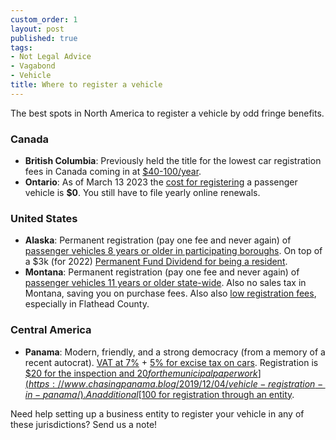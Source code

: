 ```yaml
---
custom_order: 1
layout: post
published: true
tags:
- Not Legal Advice
- Vagabond
- Vehicle
title: Where to register a vehicle
---
```

The best spots in North America to register a vehicle by odd fringe benefits.

### Canada
- __British Columbia__: Previously held the title for the lowest car registration fees in Canada coming in at
[$40-100/year](https://cdn.ymaws.com/www.irponline.org/resource/resmgr/fee_schedules/bc_feechart_11.29.12.pdf).
- __Ontario__: As of March 13 2023 the
[cost for registering](https://www.ontario.ca/page/driver-and-vehicle-fees) a passenger vehicle is __$0__. You still have to file yearly online renewals.

### United States
- __Alaska__: Permanent registration (pay one fee and never again) of
[passenger vehicles 8 years or older in participating boroughs](http://doa.alaska.gov/dmv/reg/Perm_Reg.htm).
On top of a $3k (for 2022) [Permanent Fund Dividend for being a resident](https://pfd.alaska.gov/).
- __Montana__: Permanent registration (pay one fee and never again) of
[passenger vehicles 11 years or older state-wide](https://dojmt.gov/driving/vehicle-title-and-registration/#lightvehiclepr).
Also no sales tax in Montana, saving you on purchase fees. Also also
[low registration fees](https://leg.mt.gov/content/publications/fiscal/2023-Interim/Aug-2021/Vehicle-Fee-Brochure.pdf),
especially in Flathead County.

### Central America
- __Panama__: Modern, friendly, and a strong democracy (from a memory of a recent autocrat).
[VAT at 7%](https://taxsummaries.pwc.com/panama/corporate/other-taxes) +
[5% for excise tax on cars](https://kpmg.com/us/en/home/insights/2022/06/tnf-panama-exemption-from-selective-consumption-tax-for-electric-vehicles.html).
Registration is [$20 for the inspection and $20 for the municipal paperwork](https://www.chasingpanama.blog/2019/12/04/vehicle-registration-in-panama/).
An additional [$100 for registration through an entity](https://www.relofirm.com/corporation_vehicle_registration/).

Need help setting up a business entity to register your vehicle in any of these jurisdictions? Send us a note!